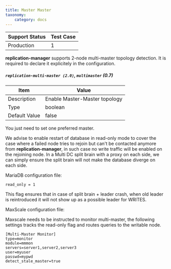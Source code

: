 ```yaml
---
title: Master Master
taxonomy:
    category: docs
---
```

| Support Status  | Test Case |  
| ----------------|-----------|
| Production      | 1 |       


**replication-manager** supports 2-node multi-master topology detection. It is required to declare it explicitely in the configuration.

##### `replication-multi-master (2.0)`, `multimaster` (0.7)

| Item | Value |
| ---- | ----- |
| Description | Enable Master-Master topology |
| Type | boolean |
| Default Value | false |  

You just need to set one preferred master.

We advise to enable restart of database in read-only mode to cover the case where a failed node tries to rejoin but can't be contacted anymore from **replication-manager**, in such case no write traffic will be enabled on the rejoining node. In a Multi DC split brain with a proxy on each side, we can simply ensure the split brain will not make the database diverge on each side.    

MariaDB configuration file:  

```
read_only = 1
```

This flag ensures that in case of split brain + leader crash, when old leader is reintroduced it will not show up as a possible leader for WRITES.


MaxScale configuration file:  

Maxscale needs to be instructed to monitor multi-master, the following settings tracks the read-only flag and routes queries to the writable node.

```    
[Multi-Master Monitor]
type=monitor
module=mmmon
servers=server1,server2,server3
user=myuser
passwd=mypwd
detect_stale_master=true
```
